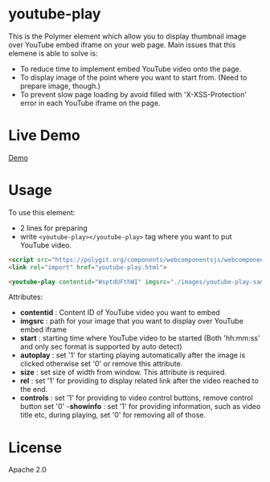 # youtube-play
This is the Polymer element which allow you to display thumbnail image over YouTube embed iframe on your web page.
Main issues that this elemene is able to solve is:

- To reduce time to implement embed YouTube video onto the page.
- To display image of the point where you want to start from. (Need to prepare image, though.)
- To prevent slow page loading by avoid filled with 'X-XSS-Protection' error in each YouTube iframe on the page.

# Live Demo
[Demo](//ryoyakawai.github.io/youtube-play/)

# Usage
To use this element: 
- 2 lines for preparing
- write `<youtube-play></youtube-play>` tag where you want to put YouTube video.

````html
<script src="https://polygit.org/components/webcomponentsjs/webcomponents-loader.js"></script>
<link rel="import" href="youtube-play.html">

<youtube-play contentid="WsptdUFthWI" imgsrc="./images/youtube-play-sample-02.png" start="1:48" autoplay="1" size="75%" rel="0" controls="1" showinfo="0"></youtube-play>

````

Attributes:

- **contentid** : Content ID of YouTube video you want to embed
- **imgsrc** : path for your image that you want to display over YouTube embed iframe
- **start** : starting time where YouTube video to be started (Both 'hh:mm:ss' and only sec format is supported by auto detect)
- **autoplay** : set '1' for starting playing automatically after the image is clicked otherwise set '0' or remove this attribute.
- **size** : set size of width from window. This attribute is required.
- **rel** :  set '1' for providing to display related link after the video reached to the end.
- **controls** : set '1' for providing to video control buttons, remove control button set '0'
-**showinfo** : set '1' for providing information, such as video title etc, during playing, set '0' for removing all of those.

# License

Apache 2.0
